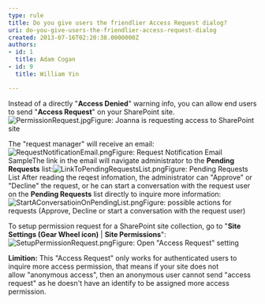 ```yaml
---
type: rule
title: Do you give users the friendlier Access Request dialog?
uri: do-you-give-users-the-friendlier-access-request-dialog
created: 2013-07-16T02:20:38.0000000Z
authors:
- id: 1
  title: Adam Cogan
- id: 9
  title: William Yin

---
```


 Instead of a directly "**Access Denied**" warning info, you can allow end users to send "**Access Request**" on your SharePoint site.
![PermissionRequest.jpg](/ITAndNetworking/SharePoint/SiteAssets/Pages/PermissionRequest/PermissionRequest.jpg)Figure: Joanna is requesting access to SharePoint site
 
​The "request manager" will receive an email:
![RequestNotificationEmail.png](/ITAndNetworking/SharePoint/SiteAssets/Pages/PermissionRequest/RequestNotificationEmail.png)Figure: Request Notification Email SampleThe link in the email will navigate administrator to the **Pending Requests** list:![LinkToPendingRequestsList.png](/ITAndNetworking/SharePoint/SiteAssets/Pages/PermissionRequest/LinkToPendingRequestsList.png)Figure: Pending Requests List
After reading the reqest infomation, the administrator can "Approve" or "Decline" the request, o​r he can start a conversation with the request user on the **Pending Requests** list directly to inquire more information:
![StartAConversatioinOnPendingList.png](/ITAndNetworking/SharePoint/SiteAssets/Pages/PermissionRequest/StartAConversatioinOnPendingList.png)Figure: possible actions for requests (Approve, Decline or start a conversation with the request user)


To setup permission request for a SharePoint site collection, go to "**Site Settings (Gear Wheel icon)** | **Site Permissions**":
![SetupPermissionRequest.png](/ITAndNetworking/SharePoint/SiteAssets/Pages/PermissionRequest/SetupPermissionRequest.png)Figure: Open "Access Request" setting


**​​​​Limition:**
This "Access Request" only works for authenticated users to inquire more access permission, that means if your site does not allow "anonymous access", then an anonymous user cannot send "access request" as he doesn't have an identify to be assigned more access permission​.



